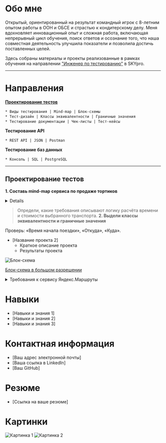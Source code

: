 # Обо мне

Открытый, ориентированный на результат командный игрок с 8-летним опытом работы в ООН и ОБСЕ и страстью к кондитерскому делу. Меня вдохновляет инновационный опыт и сложная работа, включающая непрерывный цикл обучения, поиск ответов и осознание того, что наша совместная деятельность улучшила показатели и позволила достичь поставленных целей.

Здесь собраны материалы и проекты реализованные в рамках обучения на направлении ["Инженер по тестированию"](https://praktikum.yandex.ru/qa-engineer) в SKYpro.


***



# Направления

[**Проектирование тестов**](#test-design)<br>

    * Виды тестирования | Mind-map | Блок-схемы
    * Тест-дизайн | Классы эквивалентности | Граничные значения
    * Тестирование документации | Чек-листы | Тест-кейсы

**Тестирование API**

    * REST API | JSON | Postman

**Тестирование баз данных**

    * Консоль | SQL | PostgreSQL

 
***

  ## <a name="test-design" />Проектирование тестов

**1. Составь mind-map сервиса по продаже тортиков**

<details>
<summary>Mind map сервиса</summary>

![Mind Map](https://github.com/ToktombaevM/ManasT_QA-portfolio/blob/9e5d1be44f6df16e7393e5b5eda308cdcf9a831e/IMG/Mind%20Map.jpg)

[Mind map в большом разрешении на MIRO](https://miro.com/app/board/uXjVMV_dsEQ=/?share_link_id=605007146557)

</details>


> Определи, какие требования описывают логику расчёта времени и стоимости выбранного транспорта.
**2. Выдели классы эквивалентности и граничные значения**

Проверь: «Время начала поездки», «Откуда», «Куда».

* [Название проекта 2]
    * Краткое описание проекта
    * Результаты проекта



![Блок-схема](https://i.ibb.co/CPN6wv2/blockscheme.jpg)

[Блок-схема в большом разрешении](https://i.ibb.co/BndGfjN/blockscheme.jpg)

<details>
<summary>Требования к сервису Яндекс.Маршруты</summary>

</details>

# Навыки

* [Навыки и знания 1]
* [Навыки и знания 2]
* [Навыки и знания 3]

# Контактная информация

* [Ваш адрес электронной почты]
* [Ваша ссылка в LinkedIn]
* [Ваш GitHub]

# Резюме

* [Ссылка на ваше резюме]

# Картинки

![Картинка 1](images/image1.png)
![Картинка 2](images/image2.png)
